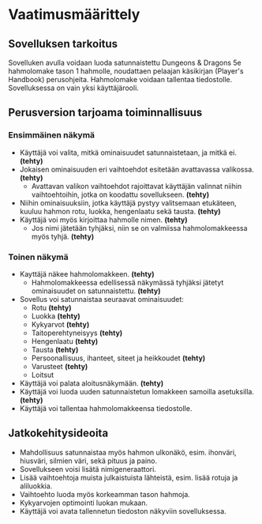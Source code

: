 # Vaatimusmäärittely

## Sovelluksen tarkoitus

Sovelluken avulla voidaan luoda satunnaistettu Dungeons & Dragons 5e hahmolomake tason 1 hahmolle, noudattaen pelaajan käsikirjan (Player's Handbook) perusohjeita. Hahmolomake voidaan tallentaa tiedostolle. Sovelluksessa on vain yksi käyttäjärooli.

## Perusversion tarjoama toiminnallisuus

### Ensimmäinen näkymä
- Käyttäjä voi valita, mitkä ominaisuudet satunnaistetaan, ja mitkä ei. **(tehty)**
- Jokaisen ominaisuuden eri vaihtoehdot esitetään avattavassa valikossa. **(tehty)**
  - Avattavan valikon vaihtoehdot rajoittavat käyttäjän valinnat niihin vaihtoehtoihin, jotka on koodattu sovellukseen. **(tehty)**
- Niihin ominaisuuksiin, jotka käyttäjä pystyy valitsemaan etukäteen, kuuluu hahmon rotu, luokka, hengenlaatu sekä tausta. **(tehty)**
- Käyttäjä voi myös kirjoittaa hahmolle nimen. **(tehty)**
  - Jos nimi jätetään tyhjäksi, niin se on valmiissa hahmolomakkeessa myös tyhjä. **(tehty)**

### Toinen näkymä
- Kayttäjä näkee hahmolomakkeen. **(tehty)**
  - Hahmolomakkeessa edellisessä näkymässä tyhjäksi jätetyt ominaisuudet on satunnaistettu. **(tehty)**
- Sovellus voi satunnaistaa seuraavat ominaisuudet:
  - Rotu **(tehty)**
  - Luokka **(tehty)**
  - Kykyarvot **(tehty)**
  - Taitoperehtyneisyys **(tehty)**
  - Hengenlaatu **(tehty)**
  - Tausta **(tehty)**
  - Persoonallisuus, ihanteet, siteet ja heikkoudet **(tehty)**
  - Varusteet **(tehty)**
  - Loitsut
- Käyttäjä voi palata aloitusnäkymään. **(tehty)**
- Käyttäjä voi luoda uuden satunnaistetun lomakkeen samoilla asetuksilla. **(tehty)**
- Käyttäjä voi tallentaa hahmolomakkeensa tiedostolle.

## Jatkokehitysideoita

- Mahdollisuus satunnaistaa myös hahmon ulkonäkö, esim. ihonväri, hiusväri, silmien väri, sekä pituus ja paino.
- Sovellukseen voisi lisätä nimigeneraattori.
- Lisää vaihtoehtoja muista julkaistuista lähteistä, esim. lisää rotuja ja aliluokkia.
- Vaihtoehto luoda myös korkeamman tason hahmoja.
- Kykyarvojen optimointi luokan mukaan.
- Käyttäjä voi avata tallennetun tiedoston näkyviin sovelluksessa.
